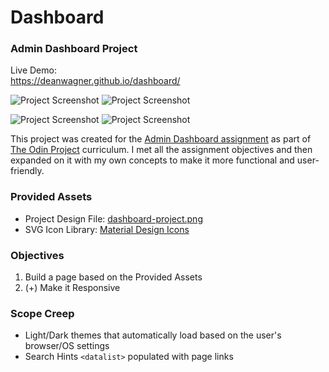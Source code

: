 # Dashboard
### Admin Dashboard Project

Live Demo:  
https://deanwagner.github.io/dashboard/

![Project Screenshot](https://deanwagner.github.io/dashboard/img/dashboard-pc-light.png) ![Project Screenshot](https://deanwagner.github.io/dashboard/img/dashboard-pc-dark.png)

![Project Screenshot](https://deanwagner.github.io/dashboard/img/dashboard-mobile-light.png) ![Project Screenshot](https://deanwagner.github.io/dashboard/img/dashboard-mobile-dark.png)

This project was created for the [Admin Dashboard assignment](https://www.theodinproject.com/paths/full-stack-javascript/courses/intermediate-html-and-css/lessons/admin-dashboard) as part of [The Odin Project](https://www.theodinproject.com) curriculum. I met all the assignment objectives and then expanded on it with my own concepts to make it more functional and user-friendly.

### Provided Assets

* Project Design File: [dashboard-project.png](https://cdn.statically.io/gh/TheOdinProject/curriculum/main/html_css/grid-lessons/project-dashboard/dashboard-project.png)
* SVG Icon Library: [Material Design Icons](https://materialdesignicons.com/)

### Objectives

1. Build a page based on the Provided Assets
2. (+) Make it Responsive

### Scope Creep

* Light/Dark themes that automatically load based on the user's browser/OS settings
* Search Hints `<datalist>` populated with page links